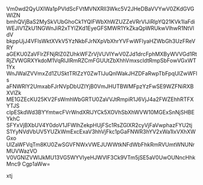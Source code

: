 Vm0wd2QyUXlWa1pPVldScFVtMVNXRll3Wkc5V2JHeDBaVVYwV0ZKdGVGWlZN
bmhQVjBaS2MySkVUbGhoCk1YQlFWbXhWZUZZeVRrVlJiRlpYQ21KVk1IaFdi
WEJIV1ZkU1NGWnJiR2xTYlZKd1EyeGFSMWR1YkZkaQpWRUkwVlhwR1NtVldV
bkppUjJ4VFlsWktXVkV5YzNkbFJrNXpVbXhrYVFwWFIyaHZWbGh3UzFReVRY
aGEKU0ZaVFlrZFNjRlZ0ZUhkWFZrVjVUVlYwV0ZJd1drcFphMXByWVVGd1Rt
RjZVWGRXYkdoM1VqRlJlRmRZCmFGUUtZbXhhVmxscldtRmpSbFowVGxWT1Yx
WnJWalZVVmxZd1ZUSktTRlZzY0ZwTlJuQnlWakJHZDFaRwpTbFpqUlZwWFls
aFNWRlY2UmxabFJrNVpDbUZIYjB0VmJHUTBWMFpzYzFwSE9WZFNiRXBXVlZk
ME1GZEcKU25KV2FsWmhWbGRTU0ZaVVJtRmpiR1J6VjJ4a2FWZEhhRTFXYTJS
clpESkdWd3BYYmtwcFVrWndXRlJYCk5XOVhSbXhWVW10MGExSnNjSHBEYkhC
SFYxVjBXbUV4Y0doV1JFWlhZekpHUjFSc1RsZGlXR2cyVjFaVwphazFYU2tj
S1YyNVdVbUV5YUZkWmExcExaV3hhVjFkc1pGaFNWR3hYV2xWa1IxVXhXWGxo
UlZaWFVqTm8KU0ZwSGVFNWxVWEJUWWtkNFdWbFhkRmRVUmtWNUNrMUVWazVO
V0VGNlZVWlJkMU13VG5WYVIyeHJWVlF3Ck9VTm5jSE5aV0UwOUNncHhkMnc9
Cgp1aWw=

xtj